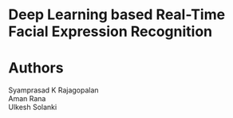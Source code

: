 # Deep Learning based Real-Time Facial Expression Recognition

# Authors 
Syamprasad K Rajagopalan  
Aman Rana  
Ulkesh Solanki  

